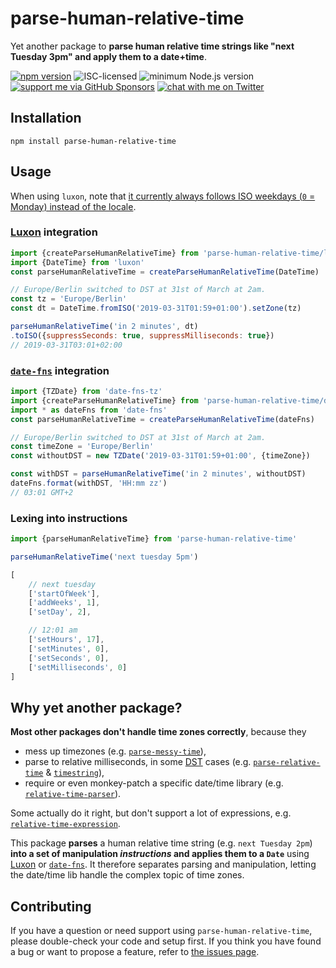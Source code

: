 # parse-human-relative-time

Yet another package to **parse human relative time strings like "next Tuesday 3pm" and apply them to a date+time**.

[![npm version](https://img.shields.io/npm/v/parse-human-relative-time.svg)](https://www.npmjs.com/package/parse-human-relative-time)
![ISC-licensed](https://img.shields.io/github/license/derhuerst/parse-human-relative-time.svg)
![minimum Node.js version](https://img.shields.io/node/v/parse-human-relative-time.svg)
[![support me via GitHub Sponsors](https://img.shields.io/badge/support%20me-donate-fa7664.svg)](https://github.com/sponsors/derhuerst)
[![chat with me on Twitter](https://img.shields.io/badge/chat%20with%20me-on%20Twitter-1da1f2.svg)](https://twitter.com/derhuerst)


## Installation

```shell
npm install parse-human-relative-time
```


## Usage

When using `luxon`, note that [it currently always follows ISO weekdays (`0` = Monday) instead of the locale](https://github.com/moment/luxon/issues/373).

### [Luxon](https://moment.github.io/luxon/#/) integration

```js
import {createParseHumanRelativeTime} from 'parse-human-relative-time/luxon.js'
import {DateTime} from 'luxon'
const parseHumanRelativeTime = createParseHumanRelativeTime(DateTime)

// Europe/Berlin switched to DST at 31st of March at 2am.
const tz = 'Europe/Berlin'
const dt = DateTime.fromISO('2019-03-31T01:59+01:00').setZone(tz)

parseHumanRelativeTime('in 2 minutes', dt)
.toISO({suppressSeconds: true, suppressMilliseconds: true})
// 2019-03-31T03:01+02:00
```

### [`date-fns`](https://date-fns.org) integration

```js
import {TZDate} from 'date-fns-tz'
import {createParseHumanRelativeTime} from 'parse-human-relative-time/date-fns.js'
import * as dateFns from 'date-fns'
const parseHumanRelativeTime = createParseHumanRelativeTime(dateFns)

// Europe/Berlin switched to DST at 31st of March at 2am.
const timeZone = 'Europe/Berlin'
const withoutDST = new TZDate('2019-03-31T01:59+01:00', {timeZone})

const withDST = parseHumanRelativeTime('in 2 minutes', withoutDST)
dateFns.format(withDST, 'HH:mm zz')
// 03:01 GMT+2
````

### Lexing into instructions

```js
import {parseHumanRelativeTime} from 'parse-human-relative-time'

parseHumanRelativeTime('next tuesday 5pm')
```

```js
[
	// next tuesday
	['startOfWeek'],
	['addWeeks', 1],
	['setDay', 2],

	// 12:01 am
	['setHours', 17],
	['setMinutes', 0],
	['setSeconds', 0],
	['setMilliseconds', 0]
]
```


## Why yet another package?

**Most other packages don't handle time zones correctly**, because they

- mess up timezones (e.g. [`parse-messy-time`](https://github.com/substack/parse-messy-time)),
- parse to relative milliseconds, in some [DST](https://en.wikipedia.org/wiki/Daylight_saving_time) cases (e.g. [`parse-relative-time`](https://github.com/fczbkk/parse-relative-time) & [`timestring`](https://github.com/mike182uk/timestring)),
- require or even monkey-patch a specific date/time library (e.g. [`relative-time-parser`](https://github.com/cmaurer/relative.time.parser)).

Some actually do it right, but don't support a lot of expressions, e.g. [`relative-time-expression`](https://github.com/Frezc/relative-time-expression).

This package **parses** a human relative time string (e.g. `next Tuesday 2pm`) **into a set of manipulation *instructions* and applies them to a `Date`** using [Luxon](https://moment.github.io/luxon/) or [`date-fns`](https://date-fns.org). It therefore separates parsing and manipulation, letting the date/time lib handle the complex topic of time zones.


## Contributing

If you have a question or need support using `parse-human-relative-time`, please double-check your code and setup first. If you think you have found a bug or want to propose a feature, refer to [the issues page](https://github.com/derhuerst/parse-human-relative-time/issues).

